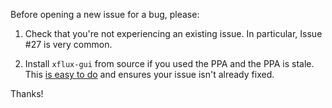 Before opening a new issue for a bug, please:

1. Check that you're not experiencing an existing issue. In particular, Issue #27 is very common.

2. Install `xflux-gui` from source if you used the PPA and the PPA is stale. This [is easy to do](https://github.com/xflux-gui/xflux-gui/blob/master/README.md) and ensures your issue isn't already fixed.

Thanks!

